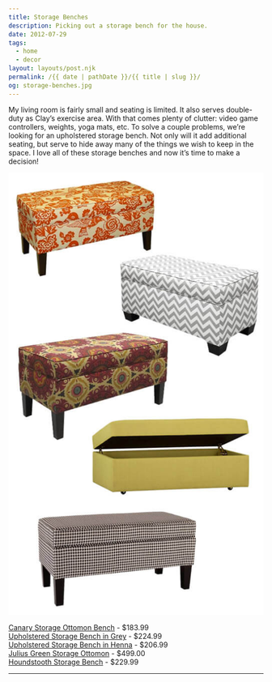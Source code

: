 ```yaml
---
title: Storage Benches
description: Picking out a storage bench for the house.
date: 2012-07-29
tags: 
  - home
  - decor
layout: layouts/post.njk
permalink: /{{ date | pathDate }}/{{ title | slug }}/
og: storage-benches.jpg
---
```


My living room is fairly small and seating is limited. It also serves double-duty as Clay’s exercise area. With that comes plenty of clutter: video game controllers, weights, yoga mats, etc. To solve a couple problems, we’re looking for an upholstered storage bench. Not only will it add additional seating, but serve to hide away many of the things we wish to keep in the space. I love all of these storage benches and now it’s time to make a decision!

![](/img/storage-benches.jpg)

[Canary Storage Ottomon Bench](http://www.target.com/p/canary-storage-bench-collection/-/A-11941682#?lnk=sc_qi_detailbutton) - $183.99  
[Upholstered Storage Bench in Grey](http://www.target.com/p/storage-bench-upholstered-in-fashion-fabrics-grey/-/A-13853229#?lnk=sc_qi_detailbutton) - $224.99  
[Upholstered Storage Bench in Henna](http://www.target.com/p/storage-bench-upholstered-in-fashion-fabrics-henna/-/A-13853174#?lnk=sc_qi_detailbutton) - $206.99  
[Julius Green Storage Ottomon](http://www.cb2.com/julius-grass-storage-ottoman/f6724) - $499.00  
[Houndstooth Storage Bench](http://www.target.com/p/houndstooth-upholstered-storage-bench/-/A-10547802#?lnk=sc_qi_detailbutton) - $229.99

---
